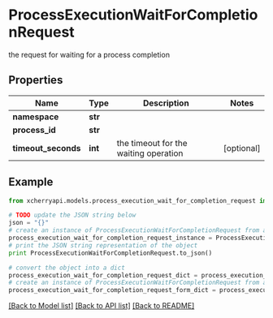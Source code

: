 # ProcessExecutionWaitForCompletionRequest

the request for waiting for a process completion

## Properties
Name | Type | Description | Notes
------------ | ------------- | ------------- | -------------
**namespace** | **str** |  | 
**process_id** | **str** |  | 
**timeout_seconds** | **int** | the timeout for the waiting operation | [optional] 

## Example

```python
from xcherryapi.models.process_execution_wait_for_completion_request import ProcessExecutionWaitForCompletionRequest

# TODO update the JSON string below
json = "{}"
# create an instance of ProcessExecutionWaitForCompletionRequest from a JSON string
process_execution_wait_for_completion_request_instance = ProcessExecutionWaitForCompletionRequest.from_json(json)
# print the JSON string representation of the object
print ProcessExecutionWaitForCompletionRequest.to_json()

# convert the object into a dict
process_execution_wait_for_completion_request_dict = process_execution_wait_for_completion_request_instance.to_dict()
# create an instance of ProcessExecutionWaitForCompletionRequest from a dict
process_execution_wait_for_completion_request_form_dict = process_execution_wait_for_completion_request.from_dict(process_execution_wait_for_completion_request_dict)
```
[[Back to Model list]](../README.md#documentation-for-models) [[Back to API list]](../README.md#documentation-for-api-endpoints) [[Back to README]](../README.md)


